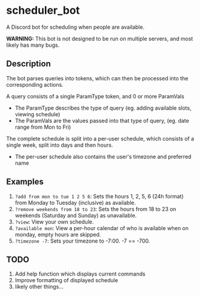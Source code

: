 # scheduler_bot
A Discord bot for scheduling when people are available.

**WARNING:** This bot is not designed to be run on multiple servers, and most likely has many bugs.

## Description

The bot parses queries into tokens, which can then be processed into the corresponding actions.

A query consists of a single ParamType token, and 0 or more ParamVals
- The ParamType describes the type of query (eg. adding available slots, viewing schedule)
- The ParamVals are the values passed into that type of query, (eg. date range from Mon to Fri)

The complete schedule is split into a per-user schedule, which consists of a single week, split into days and then hours.
- The per-user schedule also contains the user's timezone and preferred name

## Examples
1. `?add from mon to tue 1 2 5 6`: Sets the hours 1, 2, 5, 6 (24h format) from Monday to Tuesday (inclusive) as available.
2. `?remove weekends from 18 to 23`: Sets the hours from 18 to 23 on weekends (Saturday and Sunday) as unavailable.
3. `?view`: View your own schedule.
4. `?available mon`: View a per-hour calendar of who is available when on monday, empty hours are skipped.
5. `?timezone -7`: Sets your timezone to -7:00. -7 == -700.

## TODO
1. Add help function which displays current commands
2. Improve formatting of displayed schedule
3. likely other things...

